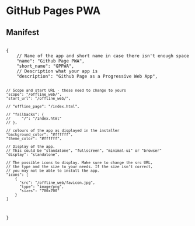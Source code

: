 # GitHub Pages PWA

## Manifest

<code>
{
    // Name of the app and short name in case there isn't enough space
    "name": "Github Page PWA",
    "short_name": "GPPWA",
    // Description what your app is
    "description": "Github Page as a Progressive Web App",
   
    // Scope and start URL - these need to change to yours
    "scope": "/offline_web/",
    "start_url": "/offline_web/",

    // "offline_page": "/index.html",

    // "fallbacks": {
    //     "/": "/index.html"
    // },
   
    // colours of the app as displayed in the installer
    "background_color": "#ffffff",
    "theme_color": "#ffffff",
   
    // Display of the app. 
    // This could be "standalone", "fullscreen", "minimal-ui" or "browser"
    "display": "standalone", 
   
    // The possible icons to display. Make sure to change the src URL,
    // the type and the size to your needs. If the size isn't correct, 
    // you may not be able to install the app. 
    "icons": [
        {
          "src": "/offline_web/favicon.jpg",
          "type": "image/png",
          "sizes": "700x700"
        }
    ]
}
</code>